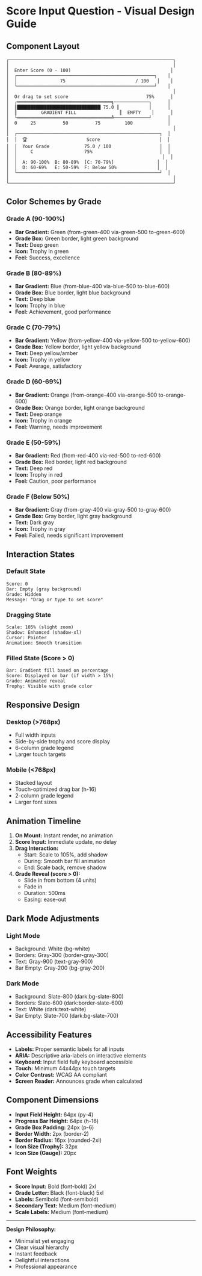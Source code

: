 # Score Input Question - Visual Design Guide

## Component Layout

```
┌─────────────────────────────────────────────────────────────┐
│                                                             │
│  Enter Score (0 - 100)                                     │
│  ┌───────────────────────────────────────────────────┐    │
│  │                75                          / 100   │    │
│  └───────────────────────────────────────────────────┘    │
│                                                             │
│  Or drag to set score                             75%      │
│  ┌═══════════════════════════════════╗─────────────┐      │
│  ║███████████████████████████████ 75.0 ║           │      │
│  ║         GRADIENT FILL                ║  EMPTY    │      │
│  └═══════════════════════════════════╩─────────────┘      │
│  0     25          50          75         100             │
│                                                             │
│  ┌─────────────────────────────────────────────────────┐  │
│  │  🏆                      Score                      │  │
│  │  Your Grade             75.0 / 100                  │  │
│  │     C                   75%                         │  │
│  │                                                      │  │
│  │  A: 90-100%  B: 80-89%  [C: 70-79%]                │  │
│  │  D: 60-69%   E: 50-59%  F: Below 50%               │  │
│  └─────────────────────────────────────────────────────┘  │
│                                                             │
└─────────────────────────────────────────────────────────────┘
```

## Color Schemes by Grade

### Grade A (90-100%)
- **Bar Gradient:** Green (from-green-400 via-green-500 to-green-600)
- **Grade Box:** Green border, light green background
- **Text:** Deep green
- **Icon:** Trophy in green
- **Feel:** Success, excellence

### Grade B (80-89%)
- **Bar Gradient:** Blue (from-blue-400 via-blue-500 to-blue-600)
- **Grade Box:** Blue border, light blue background
- **Text:** Deep blue
- **Icon:** Trophy in blue
- **Feel:** Achievement, good performance

### Grade C (70-79%)
- **Bar Gradient:** Yellow (from-yellow-400 via-yellow-500 to-yellow-600)
- **Grade Box:** Yellow border, light yellow background
- **Text:** Deep yellow/amber
- **Icon:** Trophy in yellow
- **Feel:** Average, satisfactory

### Grade D (60-69%)
- **Bar Gradient:** Orange (from-orange-400 via-orange-500 to-orange-600)
- **Grade Box:** Orange border, light orange background
- **Text:** Deep orange
- **Icon:** Trophy in orange
- **Feel:** Warning, needs improvement

### Grade E (50-59%)
- **Bar Gradient:** Red (from-red-400 via-red-500 to-red-600)
- **Grade Box:** Red border, light red background
- **Text:** Deep red
- **Icon:** Trophy in red
- **Feel:** Caution, poor performance

### Grade F (Below 50%)
- **Bar Gradient:** Gray (from-gray-400 via-gray-500 to-gray-600)
- **Grade Box:** Gray border, light gray background
- **Text:** Dark gray
- **Icon:** Trophy in gray
- **Feel:** Failed, needs significant improvement

## Interaction States

### Default State
```
Score: 0
Bar: Empty (gray background)
Grade: Hidden
Message: "Drag or type to set score"
```

### Dragging State
```
Scale: 105% (slight zoom)
Shadow: Enhanced (shadow-xl)
Cursor: Pointer
Animation: Smooth transition
```

### Filled State (Score > 0)
```
Bar: Gradient fill based on percentage
Score: Displayed on bar (if width > 15%)
Grade: Animated reveal
Trophy: Visible with grade color
```

## Responsive Design

### Desktop (>768px)
- Full width inputs
- Side-by-side trophy and score display
- 6-column grade legend
- Larger touch targets

### Mobile (<768px)
- Stacked layout
- Touch-optimized drag bar (h-16)
- 2-column grade legend
- Larger font sizes

## Animation Timeline

1. **On Mount:** Instant render, no animation
2. **Score Input:** Immediate update, no delay
3. **Drag Interaction:**
   - Start: Scale to 105%, add shadow
   - During: Smooth bar fill animation
   - End: Scale back, remove shadow
4. **Grade Reveal (score > 0):**
   - Slide in from bottom (4 units)
   - Fade in
   - Duration: 500ms
   - Easing: ease-out

## Dark Mode Adjustments

### Light Mode
- Background: White (bg-white)
- Borders: Gray-300 (border-gray-300)
- Text: Gray-900 (text-gray-900)
- Bar Empty: Gray-200 (bg-gray-200)

### Dark Mode
- Background: Slate-800 (dark:bg-slate-800)
- Borders: Slate-600 (dark:border-slate-600)
- Text: White (dark:text-white)
- Bar Empty: Slate-700 (dark:bg-slate-700)

## Accessibility Features

- **Labels:** Proper semantic labels for all inputs
- **ARIA:** Descriptive aria-labels on interactive elements
- **Keyboard:** Input field fully keyboard accessible
- **Touch:** Minimum 44x44px touch targets
- **Color Contrast:** WCAG AA compliant
- **Screen Reader:** Announces grade when calculated

## Component Dimensions

- **Input Field Height:** 64px (py-4)
- **Progress Bar Height:** 64px (h-16)
- **Grade Box Padding:** 24px (p-6)
- **Border Width:** 2px (border-2)
- **Border Radius:** 16px (rounded-2xl)
- **Icon Size (Trophy):** 32px
- **Icon Size (Gauge):** 20px

## Font Weights

- **Score Input:** Bold (font-bold) 2xl
- **Grade Letter:** Black (font-black) 5xl
- **Labels:** Semibold (font-semibold)
- **Secondary Text:** Medium (font-medium)
- **Scale Labels:** Medium (font-medium)

---

**Design Philosophy:**
- Minimalist yet engaging
- Clear visual hierarchy
- Instant feedback
- Delightful interactions
- Professional appearance
